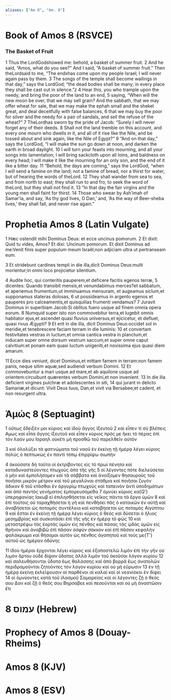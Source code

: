 ```yaml
---
aliases: ["Am 8", "Am. 8"]
---
```



# Book of Amos 8 (RSVCE)

### The Basket of Fruit
1 Thus the LordGodshowed me: behold, a basket of summer fruit.
2 And he said, “Amos, what do you see?” And I said, “A basket of summer fruit.” Then theLordsaid to me, “The endxhas come upon my people Israel; I will never again pass by them.
3 The songs of the temple shall become wailings in that day,” says the LordGod; “the dead bodies shall be many; in every place they shall be cast out in silence.”z
4 Hear this, you who trample upon the needy, and bring the poor of the land to an end,
5 saying, “When will the new moon be over, that we may sell grain? And the sabbath, that we may offer wheat for sale, that we may make the ephah small and the shekel great, and deal deceitfully with false balances,
6 that we may buy the poor for silver and the needy for a pair of sandals, and sell the refuse of the wheat?”
7 TheLordhas sworn by the pride of Jacob: “Surely I will never forget any of their deeds.
8 Shall not the land tremble on this account, and every one mourn who dwells in it, and all of it rise like the Nile, and be tossed about and sink again, like the Nile of Egypt?”
9 “And on that day,” says the LordGod, “I will make the sun go down at noon, and darken the earth in broad daylight.
10 I will turn your feasts into mourning, and all your songs into lamentation; I will bring sackcloth upon all loins, and baldness on every head; I will make it like the mourning for an only son, and the end of it like a bitter day.
11 “Behold, the days are coming,” says the LordGod, “when I will send a famine on the land; not a famine of bread, nor a thirst for water, but of hearing the words of theLord.
12 They shall wander from sea to sea, and from north to east; they shall run to and fro, to seek the word of theLord, but they shall not find it.
13 “In that day the fair virgins and the young men shall faint for thirst.
14 Those who swear by Ashʹimah of Samarʹia, and say, ‘As thy god lives, O Dan,’ and, ‘As the way of Beer-sheba lives,’ they shall fall, and never rise again.”


# Prophetia Amos 8 (Latin Vulgate)

1 Hæc ostendit mihi Dominus Deus: et ecce uncinus pomorum.
2 Et dixit: Quid tu vides, Amos? Et dixi: Uncinum pomorum. Et dixit Dominus ad me:Venit finis super populum meum Israël;non adjiciam ultra ut pertranseam eum.

3 Et stridebunt cardines templi in die illa,dicit Dominus Deus:multi morientur;in omni loco projicietur silentium.

4 Audite hoc, qui conteritis pauperem,et deficere facitis egenos terræ,
5 dicentes: Quando transibit mensis,et venundabimus merces?et sabbatum, et aperiemus frumentum,ut imminuamus mensuram, et augeamus siclum,et supponamus stateras dolosas,
6 ut possideamus in argento egenos et pauperes pro calceamentis,et quisquilias frumenti vendamus?
7 Juravit Dominus in superbiam Jacob:Si oblitus fuero usque ad finem omnia opera eorum.
8 Numquid super isto non commovebitur terra,et lugebit omnis habitator ejus,et ascendet quasi fluvius universus,et ejicicetur, et defluet, quasi rivus Ægypti?
9 Et erit in die illa, dicit Dominus Deus:occidet sol in meridie,et tenebrescere faciam terram in die luminis:
10 et convertam festivitates vestras in luctum,et omnia cantica vestra in planctum,et inducam super omne dorsum vestrum saccum,et super omne caput calvitium:et ponam eam quasi luctum unigeniti,et novissima ejus quasi diem amarum.

11 Ecce dies veniunt, dicet Dominus,et mittam famem in terram:non famem panis, neque sitim aquæ,sed audiendi verbum Domini.
12 Et commovebuntur a mari usque ad mare,et ab aquilone usque ad orientem:circuibunt quærentes verbum Domini,et non invenient.
13 In die illa deficient virgines pulchræ et adolescentes in siti,
14 qui jurant in delicto Samariæ,et dicunt: Vivit Deus tuus, Dan,et vivit via Bersabee;et cadent, et non resurgent ultra.


# Ἀμώς 8 (Septuagint)

1 οὕτως ἔδειξέν μοι κύριος καὶ ἰδοὺ ἄγγος ἰξευτοῦ
2 καὶ εἶπεν τί σὺ βλέπεις Αμως καὶ εἶπα ἄγγος ἰξευτοῦ καὶ εἶπεν κύριος πρός με ἥκει τὸ πέρας ἐπὶ τὸν λαόν μου Ισραηλ οὐκέτι μὴ προσθῶ τοῦ παρελθεῖν αὐτόν

3 καὶ ὀλολύξει τὰ φατνώματα τοῦ ναοῦ ἐν ἐκείνῃ τῇ ἡμέρᾳ λέγει κύριος πολὺς ὁ πεπτωκὼς ἐν παντὶ τόπῳ ἐπιρρίψω σιωπήν

4 ἀκούσατε δὴ ταῦτα οἱ ἐκτρίβοντες εἰς τὸ πρωὶ πένητα καὶ καταδυναστεύοντες πτωχοὺς ἀπὸ τῆς γῆς
5 οἱ λέγοντες πότε διελεύσεται ὁ μὴν καὶ ἐμπολήσομεν καὶ τὰ σάββατα καὶ ἀνοίξομεν θησαυροὺς τοῦ ποιῆσαι μικρὸν μέτρον καὶ τοῦ μεγαλῦναι στάθμια καὶ ποιῆσαι ζυγὸν ἄδικον
6 τοῦ κτᾶσθαι ἐν ἀργυρίῳ πτωχοὺς καὶ ταπεινὸν ἀντὶ ὑποδημάτων καὶ ἀπὸ παντὸς γενήματος ἐμπορευσόμεθα
7 ὀμνύει κύριος κα{Q'} ὑπερηφανίας Ιακωβ εἰ ἐπιλησθήσεται εἰς νεῖκος πάντα τὰ ἔργα ὑμῶν
8 καὶ ἐπὶ τούτοις οὐ ταραχθήσεται ἡ γῆ καὶ πενθήσει πᾶς ὁ κατοικῶν ἐν αὐτῇ καὶ ἀναβήσεται ὡς ποταμὸς συντέλεια καὶ καταβήσεται ὡς ποταμὸς Αἰγύπτου
9 καὶ ἔσται ἐν ἐκείνῃ τῇ ἡμέρᾳ λέγει κύριος ὁ θεός καὶ δύσεται ὁ ἥλιος μεσημβρίας καὶ συσκοτάσει ἐπὶ τῆς γῆς ἐν ἡμέρᾳ τὸ φῶς
10 καὶ μεταστρέψω τὰς ἑορτὰς ὑμῶν εἰς πένθος καὶ πάσας τὰς ᾠδὰς ὑμῶν εἰς θρῆνον καὶ ἀναβιβῶ ἐπὶ πᾶσαν ὀσφὺν σάκκον καὶ ἐπὶ πᾶσαν κεφαλὴν φαλάκρωμα καὶ θήσομαι αὐτὸν ὡς πένθος ἀγαπητοῦ καὶ τοὺς με{T'} αὐτοῦ ὡς ἡμέραν ὀδύνης

11 ἰδοὺ ἡμέραι ἔρχονται λέγει κύριος καὶ ἐξαποστελῶ λιμὸν ἐπὶ τὴν γῆν οὐ λιμὸν ἄρτου οὐδὲ δίψαν ὕδατος ἀλλὰ λιμὸν τοῦ ἀκοῦσαι λόγον κυρίου
12 καὶ σαλευθήσονται ὕδατα ἕως θαλάσσης καὶ ἀπὸ βορρᾶ ἕως ἀνατολῶν περιδραμοῦνται ζητοῦντες τὸν λόγον κυρίου καὶ οὐ μὴ εὕρωσιν
13 ἐν τῇ ἡμέρᾳ ἐκείνῃ ἐκλείψουσιν αἱ παρθένοι αἱ καλαὶ καὶ οἱ νεανίσκοι ἐν δίψει
14 οἱ ὀμνύοντες κατὰ τοῦ ἱλασμοῦ Σαμαρείας καὶ οἱ λέγοντες ζῇ ὁ θεός σου Δαν καὶ ζῇ ὁ θεός σου Βηρσαβεε καὶ πεσοῦνται καὶ οὐ μὴ ἀναστῶσιν ἔτι


# 8 עמוס (Hebrew)


# Prophecy of Amos 8 (Douay-Rheims)


# Amos 8 (KJV)


# Amos 8 (ESV)

